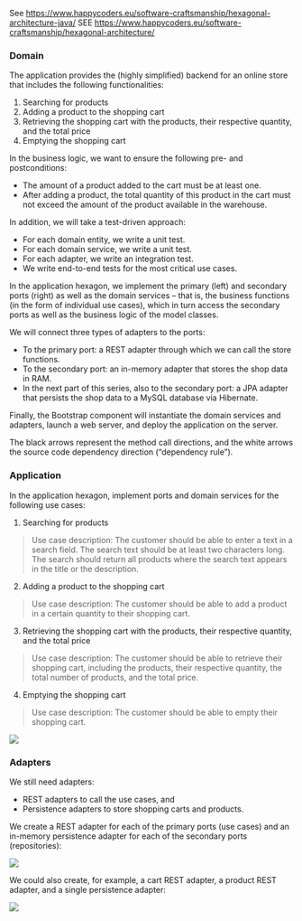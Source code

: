 
See https://www.happycoders.eu/software-craftsmanship/hexagonal-architecture-java/
SEE https://www.happycoders.eu/software-craftsmanship/hexagonal-architecture/

### Domain

 The application provides the (highly simplified) backend for an online store that includes the following functionalities:

1. Searching for products
2. Adding a product to the shopping cart
3. Retrieving the shopping cart with the products, their respective quantity, and the total price
4. Emptying the shopping cart

In the business logic, we want to ensure the following pre- and postconditions:

- The amount of a product added to the cart must be at least one.
- After adding a product, the total quantity of this product in the cart must not exceed the amount of the product available in the warehouse.

In addition, we will take a test-driven approach:

- For each domain entity, we write a unit test.
- For each domain service, we write a unit test.
- For each adapter, we write an integration test.
- We write end-to-end tests for the most critical use cases.

In the application hexagon, we implement the primary (left) and secondary ports (right) as well as the domain services – that is, the business functions (in the form of individual use cases), which in turn access the secondary ports as well as the business logic of the model classes.

We will connect three types of adapters to the ports:

- To the primary port: a REST adapter through which we can call the store functions.
- To the secondary port: an in-memory adapter that stores the shop data in RAM.
- In the next part of this series, also to the secondary port: a JPA adapter that persists the shop data to a MySQL database via Hibernate.

Finally, the Bootstrap component will instantiate the domain services and adapters, launch a web server, and deploy the application on the server.

The black arrows represent the method call directions, and the white arrows the source code dependency direction (“dependency rule”).

### Application

In the application hexagon, implement ports and domain services for the following use cases:

1. Searching for products
   
> Use case description: The customer should be able to enter a text in a search field. The search text should be at least two characters long. The search should return all products where the search text appears in the title or the description.  


2. Adding a product to the shopping cart

> Use case description: The customer should be able to add a product in a certain quantity to their shopping cart.  


3. Retrieving the shopping cart with the products, their respective quantity, and the total price

> Use case description: The customer should be able to retrieve their shopping cart, including the products, their respective quantity, the total number of products, and the total price.  


4. Emptying the shopping cart

> Use case description: The customer should be able to empty their shopping cart.  



![](images/hexagonal-architecture-java-ports-and-services.v5-800x465.png)


### Adapters

We still need adapters:

- REST adapters to call the use cases, and
- Persistence adapters to store shopping carts and products.


We create a REST adapter for each of the primary ports (use cases) and an in-memory persistence adapter for each of the secondary ports (repositories):

![](images/hexagonal-architecture-java-ports-services-adapters.v3-800x776.png)


We could also create, for example, a cart REST adapter, a product REST adapter, and a single persistence adapter:


![](images/hexagonal-architecture-java-ports-services-adapters-alternative.v2-800x776.png)

